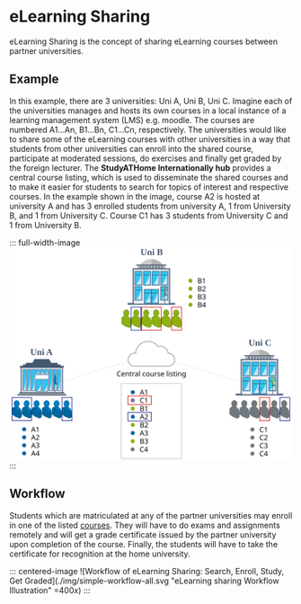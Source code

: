 <!-- ---
sidebar: auto
--- -->

# eLearning Sharing

eLearning Sharing is the concept of sharing eLearning courses between partner universities.

## Example

In this example, there are 3 universities: Uni A, Uni B, Uni C.
Imagine each of the universities manages and hosts its own courses in a local instance of a learning management system (LMS) e.g. moodle. The courses are numbered A1…​An, B1…​Bn, C1…​Cn, respectively.
The universities would like to share some of the eLearning courses with other universities in a way that students from other universities can enroll into the shared course, participate at moderated sessions, do exercises and finally get graded by the foreign lecturer.
The **StudyATHome Internationally hub** provides a central course listing, which is used to disseminate the shared courses and to make it easier for students to search for topics of interest and respective courses.
In the example shown in the image, course A2 is hosted at university A and has 3 enrolled students from university A, 1 from University B, and 1 from University C.
Course C1 has 3 students from University C and 1 from University B.

::: full-width-image
![3 university pictures and 1 listing of courses in the center of the image](./img/elearning_course_sharing.svg "eLearning Sharing Concept Illustration")
:::

## Workflow

Students which are matriculated at any of the partner universities may enroll in one of the listed [courses](/courses/). They will have to do exams and assignments remotely and will get a grade certificate issued by the partner university upon completion of the course. Finally, the students will have to take the certificate for recognition at the home university.

<!-- ::: full-width-image
![Workflow of eLearning Sharing: Search, Enroll, Study, Get Graded](./img/simple-workflow-all.svg "eLearning Sharing Workflow Illustration")
::: -->

::: centered-image
![Workflow of eLearning Sharing: Search, Enroll, Study, Get Graded](./img/simple-workflow-all.svg "eLearning sharing Workflow Illustration" =400x)
:::